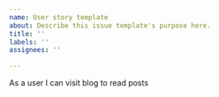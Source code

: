 ```yaml
---
name: User story template
about: Describe this issue template's purpose here.
title: ''
labels: ''
assignees: ''

---
```


As a user I can visit blog to read posts
